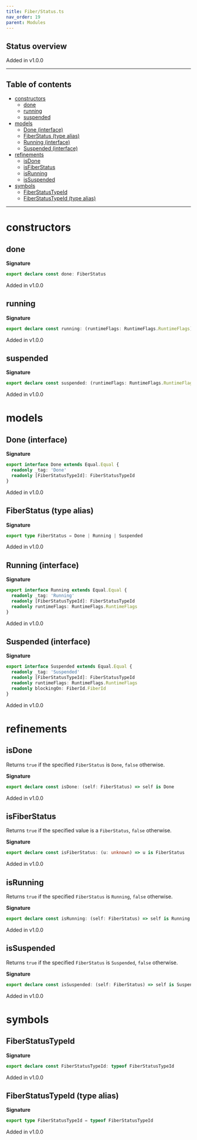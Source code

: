 ```yaml
---
title: Fiber/Status.ts
nav_order: 19
parent: Modules
---
```


## Status overview

Added in v1.0.0

---

<h2 class="text-delta">Table of contents</h2>

- [constructors](#constructors)
  - [done](#done)
  - [running](#running)
  - [suspended](#suspended)
- [models](#models)
  - [Done (interface)](#done-interface)
  - [FiberStatus (type alias)](#fiberstatus-type-alias)
  - [Running (interface)](#running-interface)
  - [Suspended (interface)](#suspended-interface)
- [refinements](#refinements)
  - [isDone](#isdone)
  - [isFiberStatus](#isfiberstatus)
  - [isRunning](#isrunning)
  - [isSuspended](#issuspended)
- [symbols](#symbols)
  - [FiberStatusTypeId](#fiberstatustypeid)
  - [FiberStatusTypeId (type alias)](#fiberstatustypeid-type-alias)

---

# constructors

## done

**Signature**

```ts
export declare const done: FiberStatus
```

Added in v1.0.0

## running

**Signature**

```ts
export declare const running: (runtimeFlags: RuntimeFlags.RuntimeFlags) => FiberStatus
```

Added in v1.0.0

## suspended

**Signature**

```ts
export declare const suspended: (runtimeFlags: RuntimeFlags.RuntimeFlags, blockingOn: FiberId.FiberId) => FiberStatus
```

Added in v1.0.0

# models

## Done (interface)

**Signature**

```ts
export interface Done extends Equal.Equal {
  readonly _tag: 'Done'
  readonly [FiberStatusTypeId]: FiberStatusTypeId
}
```

Added in v1.0.0

## FiberStatus (type alias)

**Signature**

```ts
export type FiberStatus = Done | Running | Suspended
```

Added in v1.0.0

## Running (interface)

**Signature**

```ts
export interface Running extends Equal.Equal {
  readonly _tag: 'Running'
  readonly [FiberStatusTypeId]: FiberStatusTypeId
  readonly runtimeFlags: RuntimeFlags.RuntimeFlags
}
```

Added in v1.0.0

## Suspended (interface)

**Signature**

```ts
export interface Suspended extends Equal.Equal {
  readonly _tag: 'Suspended'
  readonly [FiberStatusTypeId]: FiberStatusTypeId
  readonly runtimeFlags: RuntimeFlags.RuntimeFlags
  readonly blockingOn: FiberId.FiberId
}
```

Added in v1.0.0

# refinements

## isDone

Returns `true` if the specified `FiberStatus` is `Done`, `false` otherwise.

**Signature**

```ts
export declare const isDone: (self: FiberStatus) => self is Done
```

Added in v1.0.0

## isFiberStatus

Returns `true` if the specified value is a `FiberStatus`, `false` otherwise.

**Signature**

```ts
export declare const isFiberStatus: (u: unknown) => u is FiberStatus
```

Added in v1.0.0

## isRunning

Returns `true` if the specified `FiberStatus` is `Running`, `false`
otherwise.

**Signature**

```ts
export declare const isRunning: (self: FiberStatus) => self is Running
```

Added in v1.0.0

## isSuspended

Returns `true` if the specified `FiberStatus` is `Suspended`, `false`
otherwise.

**Signature**

```ts
export declare const isSuspended: (self: FiberStatus) => self is Suspended
```

Added in v1.0.0

# symbols

## FiberStatusTypeId

**Signature**

```ts
export declare const FiberStatusTypeId: typeof FiberStatusTypeId
```

Added in v1.0.0

## FiberStatusTypeId (type alias)

**Signature**

```ts
export type FiberStatusTypeId = typeof FiberStatusTypeId
```

Added in v1.0.0
